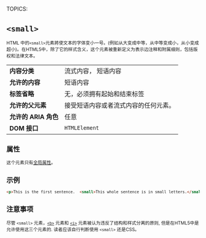 TOPICS: <small>

# `<small>`

HTML 中的`<small>`元素將使文本的字体变小一号。(例如从大变成中等，从中等变成小，从小变成超小)。在HTML5中，除了它的样式含义，这个元素被重新定义为表示边注释和附属细则，包括版权和法律文本。

|  |  |
| :-- | :-- |
| **内容分类** | 流式内容， 短语内容 |
| **允许的内容** | 短语内容 |
| **标签省略** | 无，必须拥有起始和结束标签 |
| **允许的父元素** | 接受短语内容或者流式内容的任何元素。|
| **允许的 ARIA 角色** | 任意 |
| **DOM 接口** | `HTMLElement` |

## 属性

这个元素只有[全局属性](/zh-hans/webfrontend/HTML_Global_Attributes)。

## 示例

```html
<p>This is the first sentence.  <small>This whole sentence is in small letters.</small></p>
```

## 注意事项

尽管 `<small>` 元素，[`<b>`](/zh-hans/webfrontend/<b>) 元素和 [`<i>`](/zh-hans/webfrontend/<i>)
元素被认为违反了结构和样式分离的原则, 但是在HTML5中是允许使用这三个元素的. 读者应该自行判断使用
`<small>` 还是CSS。
